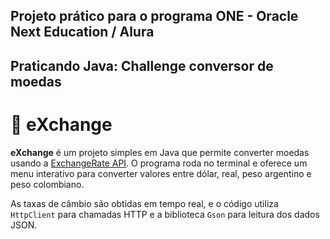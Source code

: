 <h2>Projeto prático para o programa ONE - Oracle Next Education / Alura</h2>
<h2>Praticando Java: Challenge conversor de moedas</h2>

<h1>💱 eXchange</h1>

<p>
  <strong>eXchange</strong> é um projeto simples em Java que permite converter moedas usando a 
  <a href="https://www.exchangerate-api.com/" target="_blank">ExchangeRate API</a>.
  O programa roda no terminal e oferece um menu interativo para converter valores entre dólar, real, peso argentino e peso colombiano.
</p>

<p>
  As taxas de câmbio são obtidas em tempo real, e o código utiliza <code>HttpClient</code> para chamadas HTTP 
  e a biblioteca <code>Gson</code> para leitura dos dados JSON.
</p>

